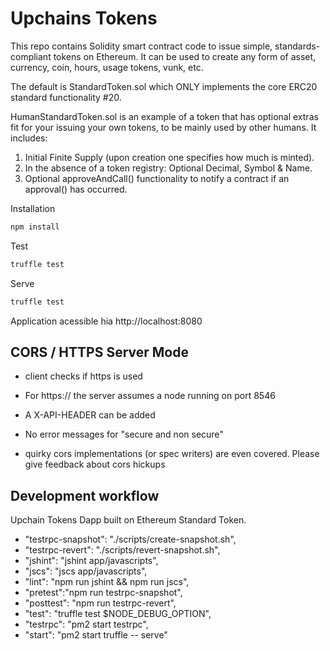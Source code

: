 # Upchains Tokens

This repo contains Solidity smart contract code to issue simple, standards-compliant tokens on Ethereum. It can be used to create any form of asset, currency, coin, hours, usage tokens, vunk, etc.

The default is StandardToken.sol which ONLY implements the core ERC20 standard functionality #20.

HumanStandardToken.sol is an example of a token that has optional extras fit for your issuing your own tokens, to be mainly used by other humans. It includes:

1. Initial Finite Supply (upon creation one specifies how much is minted).
2. In the absence of a token registry: Optional Decimal, Symbol & Name.
3. Optional approveAndCall() functionality to notify a contract if an approval() has occurred.

Installation

```bash
npm install
```

Test

```bash
truffle test
```

Serve

```bash
truffle test
```

Application acessible hia http://localhost:8080

## CORS / HTTPS Server Mode

* client checks if https is used
* For https:// the server assumes a node running on port 8546
* A X-API-HEADER can be added

* No error messages for "secure and non secure"
* quirky cors implementations (or spec writers) are even covered. Please give feedback about cors hickups

## Development workflow
Upchain Tokens Dapp built on Ethereum Standard Token.

  * "testrpc-snapshot": "./scripts/create-snapshot.sh",
  * "testrpc-revert": "./scripts/revert-snapshot.sh",
  * "jshint": "jshint app/javascripts",
  * "jscs": "jscs app/javascripts",
  * "lint": "npm run jshint && npm run jscs",
  * "pretest":"npm run testrpc-snapshot",
  * "posttest": "npm run testrpc-revert",
  * "test": "truffle test $NODE_DEBUG_OPTION",
  * "testrpc": "pm2 start testrpc",
  * "start": "pm2 start truffle -- serve"
